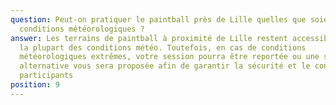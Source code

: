 ```yaml
---
question: Peut-on pratiquer le paintball près de Lille quelles que soient les
  conditions météorologiques ?
answer: Les terrains de paintball à proximité de Lille restent accessibles par
  la plupart des conditions météo. Toutefois, en cas de conditions
  météorologiques extrêmes, votre session pourra être reportée ou une solution
  alternative vous sera proposée afin de garantir la sécurité et le confort des
  participants
position: 9
---
```

